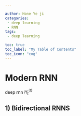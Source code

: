 ```yaml
---

author: Hone Ye ji
categories: 
 - deep learning
 - RNN
tags: 
 - deep learning

toc: true
toc_label: "My Table of Contents"
toc_icon: "cog"
---
```


# Modern RNN

deep rnn
$H_t^{(1)}$
## 1) Bidirectional RNNS
<!--stackedit_data:
eyJoaXN0b3J5IjpbMTQ4MDE4Nzk2NiwxMjM0NTIyMzldfQ==
-->
